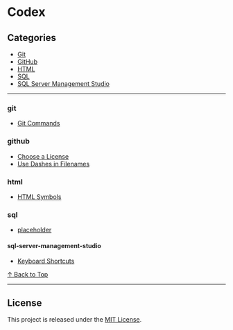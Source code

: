 # Codex

## Categories

* [Git](#github)
* [GitHub](#github)
* [HTML](#html)
* [SQL](#sql)
* [SQL Server Management Studio](#sql-server-management-studio)

---

### git

* [Git Commands](git/git-commands.md)

### github

* [Choose a License](github/choose-a-license.md)
* [Use Dashes in Filenames](github/use-dashes-in-filenames.md)

### html

* [HTML Symbols](html/html-symbols.md)

### sql

* [placeholder]()

#### sql-server-management-studio

* [Keyboard Shortcuts](sql/sql-server-management-studio/keyboard-shortcuts.md)

[&#8593; Back to Top](#)

---

## License

This project is released under the [MIT License](https://opensource.org/license/mit/).
